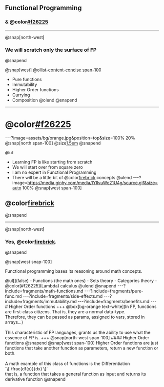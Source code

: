 ## Functional Programming
### & @color[#f26225](Lambdas)
---
@snap[north-west]
### We will scratch only the surface of FP
@snapend

@snap[west]
@ol[list-content-concise span-100](false)
- Pure functions
- Immutability
- Higher Order functions
- Currying
- Composition
@olend
@snapend
---
# @color[#f26225](DISCLAIMER)
---?image=assets/bg/orange.jpg&position=top&size=100% 20%
@snap[north span-100]
@size[1.5em](DISCLAIMER)
@snapend

@ul
- Learning FP is like starting from scratch
- We will start over from square zero
- I am no expert in Functional Programming
- There will be a little bit of @color[firebrick](math) concepts
@ulend
---?image=https://media.giphy.com/media/IYIlvuWc21U4g/source.gif&size=auto 100%
@snap[west span-100]
## @color[firebrick](MATH?!?!)
@snapend
<!-- ![angry](assets/angry-brian-opt.gif) -->
---
@snap[north-west]
### Yes, @color[firebrick](Math).
@snapend

@snap[west snap-100]
<p>Functional programming bases its reasoning around math concepts.</p>
@ul[](false)
- Functions (the math ones)
- Sets theory
- Categories theory
- @color[#f26225](Lambda) calculus
@ulend
@snapend
---?include=fragments/math-functions.md
---?include=fragments/pure-func.md
---?include=fragments/side-effects.md
---?include=fragments/immutability.md
---?include=fragments/benefits.md
---
# Higher Order functions
+++
@box[bg-orange text-white](In FP, functions are first-class citizens. That is, they are a normal data-type.<br>Therefore, they can be passed as params, assigned to vars, stored in arrays...)
<br><br>
This characteristic of FP languages, grants us the ability to use what the essence of FP is.
+++
@snap[north-west span-100]
#### Higher Order functions
@snapend
@snap[west span-100]
Higher Order functions are just functions that take another function as parameters, return a new function or both.
<br><br>
A math example of this class of functions is the Differentiation
<br>
`\[
  \frac{df(x)}{dx}
\]`
<br>
that is, a function that takes a general function as input and returns its derivative function
@snapend
